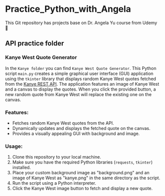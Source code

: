 # Practice_Python_with_Angela
This Git repository has projects base on Dr. Angela Yu course from Udemy 🐍

## API practice folder
### Kanye West Quote Generator
In the `Kanye folder` you can find `Kanye West Quote Generator`. This Python script `main.py` creates a simple graphical user interface (GUI) application using the `tkinter` library that displays random Kanye West quotes fetched from the [Kanye REST API](https://api.kanye.rest/). The application features an image of Kanye West and a canvas to display the quotes. When you click the provided button, a new random quote from Kanye West will replace the existing one on the canvas.

### Features:
- Fetches random Kanye West quotes from the API.
- Dynamically updates and displays the fetched quote on the canvas.
- Provides a visually appealing GUI with background and image.

### Usage:
1. Clone this repository to your local machine.
2. Make sure you have the required Python libraries (`requests`, `tkinter`) installed.
3. Place your custom background image as "background.png" and an image of Kanye West as "kanye.png" in the same directory as the script.
4. Run the script using a Python interpreter.
5. Click the Kanye West image button to fetch and display a new quote.

